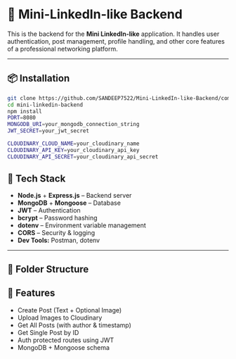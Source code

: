 # 📡 Mini-LinkedIn-like Backend

This is the backend for the **Mini LinkedIn-like** application. It handles user authentication, post management, profile handling, and other core features of a professional networking platform.

---
## 📦 Installation

```bash
git clone https://github.com/SANDEEP7522/Mini-LinkedIn-like-Backend/commits/main/
cd mini-linkedin-backend
npm install
PORT=8080
MONGODB_URI=your_mongodb_connection_string
JWT_SECRET=your_jwt_secret

CLOUDINARY_CLOUD_NAME=your_cloudinary_name
CLOUDINARY_API_KEY=your_cloudinary_api_key
CLOUDINARY_API_SECRET=your_cloudinary_api_secret
```


## 🚀 Tech Stack

- **Node.js** + **Express.js** – Backend server
- **MongoDB** + **Mongoose** – Database
- **JWT** – Authentication
- **bcrypt** – Password hashing
- **dotenv** – Environment variable management
- **CORS** – Security & logging
- **Dev Tools:** Postman, dotenv

---

## 📁 Folder Structure




## 🚀 Features

- Create Post (Text + Optional Image)
- Upload Images to Cloudinary
- Get All Posts (with author & timestamp)
- Get Single Post by ID
- Auth protected routes using JWT
- MongoDB + Mongoose schema



